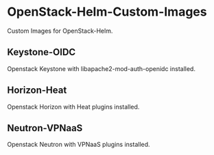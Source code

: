 # OpenStack-Helm-Custom-Images
Custom Images for OpenStack-Helm.

## Keystone-OIDC
Openstack Keystone with libapache2-mod-auth-openidc installed.

## Horizon-Heat
Openstack Horizon with Heat plugins installed.

## Neutron-VPNaaS
Openstack Neutron with VPNaaS plugins installed.
